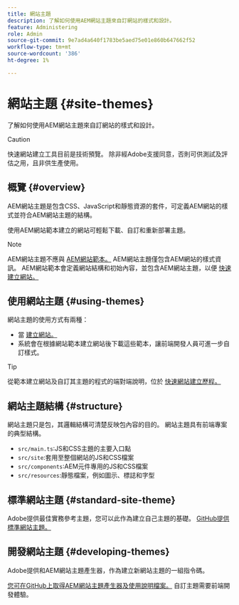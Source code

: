```yaml
---
title: 網站主題
description: 了解如何使用AEM網站主題來自訂網站的樣式和設計。
feature: Administering
role: Admin
source-git-commit: 9e7ad4a640f1783be5aed75e01e860b647662f52
workflow-type: tm+mt
source-wordcount: '386'
ht-degree: 1%

---
```



# 網站主題 {#site-themes}

了解如何使用AEM網站主題來自訂網站的樣式和設計。

>[!CAUTION]
>
>快速網站建立工具目前是技術預覽。 除非經Adobe支援同意，否則可供測試及評估之用，且非供生產使用。

## 概覽 {#overview}

AEM網站主題是包含CSS、JavaScript和靜態資源的套件，可定義AEM網站的樣式並符合AEM網站主題的結構。

使用AEM網站範本建立的網站可輕鬆下載、自訂和重新部署主題。

>[!NOTE]
>
>AEM網站主題不應與 [AEM網站範本。](site-templates.md) AEM網站主題僅包含AEM網站的樣式資訊。 AEM網站範本會定義網站結構和初始內容，並包含AEM網站主題，以便 [快速建立網站。](create-site.md)

## 使用網站主題 {#using-themes}

網站主題的使用方式有兩種：

* 當 [建立網站。](create-site.md)
* 系統會在根據網站範本建立網站後下載這些範本，讓前端開發人員可進一步自訂樣式。

>[!TIP]
>
>從範本建立網站及自訂其主題的程式的端對端說明，位於 [快速網站建立歷程。](/help/journey-sites/quick-site/overview.md)

## 網站主題結構 {#structure}

網站主題只是包，其邏輯結構可清楚反映包內容的目的。 網站主題具有前端專案的典型結構。

* `src/main.ts`:JS和CSS主題的主要入口點
* `src/site`:套用至整個網站的JS和CSS檔案
* `src/components`:AEM元件專用的JS和CSS檔案
* `src/resources`:靜態檔案，例如圖示、標誌和字型

## 標準網站主題 {#standard-site-theme}

Adobe提供最佳實務參考主題，您可以此作為建立自己主題的基礎。 [GitHub提供標準網站主題。](https://github.com/adobe/aem-site-template-standard-theme-e2e)

## 開發網站主題 {#developing-themes}

Adobe提供和AEM網站主題產生器，作為建立新網站主題的一組指令碼。

[您可在GitHub上取得AEM網站主題產生器及使用說明檔案。](https://github.com/adobe/aem-site-theme-builder) 自訂主題需要前端開發體驗。
